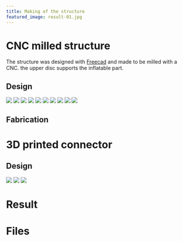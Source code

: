 ```yaml
---
title: Making of the structure
featured_image: result-01.jpg
---
```


# CNC milled structure

The structure was designed with [Freecad](https://www.freecadweb.org/) and made to be milled with a CNC. the upper disc supports the inflatable part.

## Design

![](design-01.png)
![](design-02.png)
![](design-03.png)
![](design-04.png)
![](design-06.png)
![](design-07.png)
![](design-08.png)
![](design-09.png)
![](design-10.png)
![](design-13.png)


## Fabrication

# 3D printed connector

## Design

![](design-05.png)
![](design-11.png)
![](design-12.png)


# Result

# Files